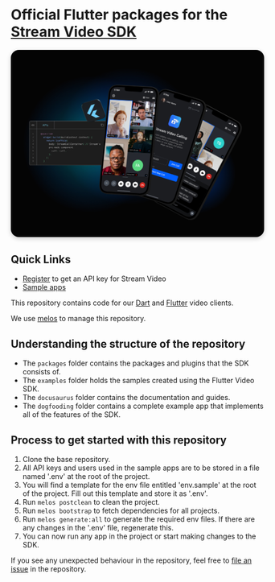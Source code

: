 # Official Flutter packages for the [Stream Video SDK](https://getstream.io/video/sdk/flutter/)

<img src=".readme-assets/Github-Graphic-Flutter.jpg" alt="Stream Video for Flutter Header image" style="box-shadow: 0 3px 10px rgb(0 0 0 / 0.2); border-radius: 1rem" />

## Quick Links

- [Register](https://getstream.io/video/) to get an API key for Stream Video
- [Sample apps](https://github.com/GetStream/flutter-video-samples)

This repository contains code for our [Dart](https://dart.dev/) and [Flutter](https://flutter.dev/) video clients.

We use [melos](https://melos.invertase.dev) to manage this repository.

## Understanding the structure of the repository

* The `packages` folder contains the packages and plugins that the SDK consists of.
* The `examples` folder holds the samples created using the Flutter Video SDK.
* The `docusaurus` folder contains the documentation and guides.
* The `dogfooding` folder contains a complete example app that implements all of the features of the SDK.

## Process to get started with this repository

1. Clone the base repository.
2. All API keys and users used in the sample apps are to be stored in a file named '.env' at the root of the project. 
3. You will find a template for the env file entitled 'env.sample' at the root of the project. Fill out this template and store it as '.env'.
4. Run `melos postclean` to clean the project.
5. Run `melos bootstrap` to fetch dependencies for all projects.
6. Run `melos generate:all` to generate the required env files. If there are any changes in the '.env' file, regenerate this.
7. You can now run any app in the project or start making changes to the SDK.

If you see any unexpected behaviour in the repository, feel free to [file an issue](https://github.com/GetStream/stream-video-flutter/issues/new) in the repository.

